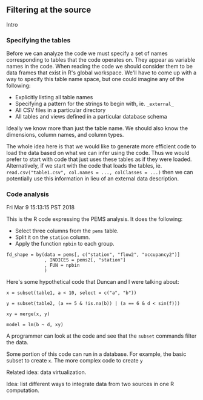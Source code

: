 ## Filtering at the source

Intro

### Specifying the tables

Before we can analyze the code we must specify a set of names corresponding
to tables that the code operates on. They appear as variable names in the
code. When reading the code we should consider them to be data frames that
exist in R's global workspace. We'll have to come up with a way to specify
this table name space, but one could imagine any of the
following:

- Explicitly listing all table names
- Specifying a pattern for the strings to begin with, ie. `_external_`
- All CSV files in a particular directory
- All tables and views defined in a particular database schema

Ideally we know more than just the table name. We should also know the
dimensions, column names, and column types. 

The whole idea here is that we would like to generate more efficient code
to load the data based on what we can infer using the code. Thus we would
prefer to start with code that just uses these tables as if they were
loaded. Alternatively, if we start with the code that loads the tables, ie.
`read.csv("table1.csv", col.names = ..., colClasses = ...)` then we can
potentially use this information in lieu of an external data description.

### Code analysis

Fri Mar  9 15:13:15 PST 2018

This is the R code expressing the PEMS analysis. It does the following:

- Select three columns from the `pems` table.
- Split it on the `station` column.
- Apply the function `npbin` to each group.

```{R}
fd_shape = by(data = pems[, c("station", "flow2", "occupancy2")]
              , INDICES = pems2[, "station"]
              , FUN = npbin
              )
```

Here's some hypothetical code that Duncan and I were talking about:


```{R}
x = subset(table1, a < 10, select = c("a", "b"))

y = subset(table2, (a == 5 & !is.na(b)) | (a == 6 & d < sin(f)))

xy = merge(x, y)

model = lm(b ~ d, xy)
```

A programmer can look at the code and see that 
the `subset` commands filter the data. 

Some portion of this code can run in a database. For example, the basic
subset to create `x`. The more complex code to create `y` 

Related idea: data virtualization.

Idea: list different ways to integrate data from two sources in one R computation.
